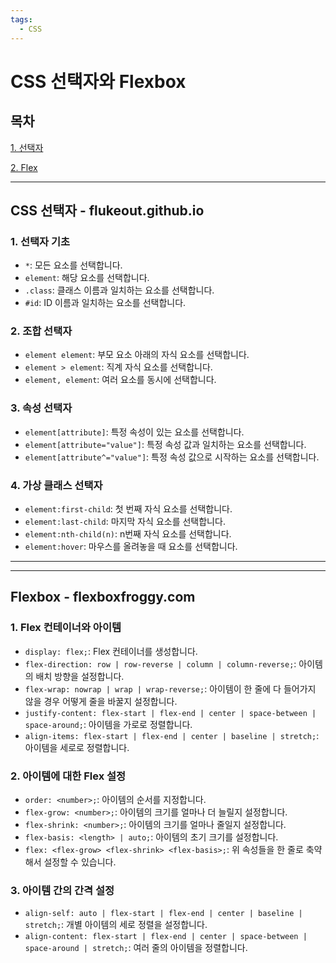 ```yaml
---
tags:
  - CSS
---
```


# CSS 선택자와 Flexbox

## 목차
[1. 선택자](#css-선택자---flukeoutgithubio)


[2. Flex](#flexbox---flexboxfroggycom)

-------

## CSS 선택자 - flukeout.github.io

### 1. 선택자 기초

- `*`: 모든 요소를 선택합니다.
- `element`: 해당 요소를 선택합니다.
- `.class`: 클래스 이름과 일치하는 요소를 선택합니다.
- `#id`: ID 이름과 일치하는 요소를 선택합니다.

### 2. 조합 선택자

- `element element`: 부모 요소 아래의 자식 요소를 선택합니다.
- `element > element`: 직계 자식 요소를 선택합니다.
- `element, element`: 여러 요소를 동시에 선택합니다.

### 3. 속성 선택자

- `element[attribute]`: 특정 속성이 있는 요소를 선택합니다.
- `element[attribute="value"]`: 특정 속성 값과 일치하는 요소를 선택합니다.
- `element[attribute^="value"]`: 특정 속성 값으로 시작하는 요소를 선택합니다.

### 4. 가상 클래스 선택자

- `element:first-child`: 첫 번째 자식 요소를 선택합니다.
- `element:last-child`: 마지막 자식 요소를 선택합니다.
- `element:nth-child(n)`: n번째 자식 요소를 선택합니다.
- `element:hover`: 마우스를 올려놓을 때 요소를 선택합니다.

----
----


## Flexbox - flexboxfroggy.com

### 1. Flex 컨테이너와 아이템

- `display: flex;`: Flex 컨테이너를 생성합니다.
- `flex-direction: row | row-reverse | column | column-reverse;`: 아이템의 배치 방향을 설정합니다.
- `flex-wrap: nowrap | wrap | wrap-reverse;`: 아이템이 한 줄에 다 들어가지 않을 경우 어떻게 줄을 바꿀지 설정합니다.
- `justify-content: flex-start | flex-end | center | space-between | space-around;`: 아이템을 가로로 정렬합니다.
- `align-items: flex-start | flex-end | center | baseline | stretch;`: 아이템을 세로로 정렬합니다.

### 2. 아이템에 대한 Flex 설정

- `order: <number>;`: 아이템의 순서를 지정합니다.
- `flex-grow: <number>;`: 아이템의 크기를 얼마나 더 늘릴지 설정합니다.
- `flex-shrink: <number>;`: 아이템의 크기를 얼마나 줄일지 설정합니다.
- `flex-basis: <length> | auto;`: 아이템의 초기 크기를 설정합니다.
- `flex: <flex-grow> <flex-shrink> <flex-basis>;`: 위 속성들을 한 줄로 축약해서 설정할 수 있습니다.

### 3. 아이템 간의 간격 설정

- `align-self: auto | flex-start | flex-end | center | baseline | stretch;`: 개별 아이템의 세로 정렬을 설정합니다.
- `align-content: flex-start | flex-end | center | space-between | space-around | stretch;`: 여러 줄의 아이템을 정렬합니다.
